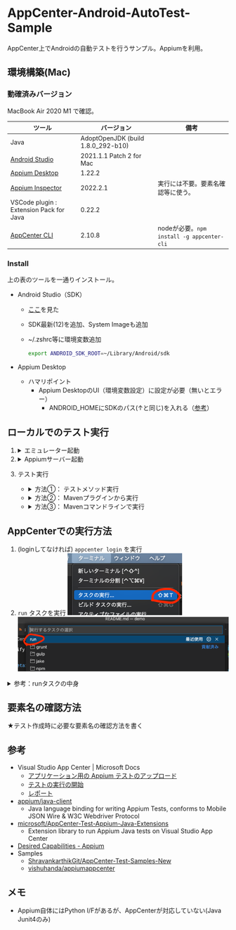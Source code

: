 # AppCenter-Android-AutoTest-Sample

AppCenter上でAndroidの自動テストを行うサンプル。Appiumを利用。

## 環境構築(Mac)

### 動確済みバージョン

MacBook Air 2020 M1 で確認。

| ツール | バージョン | 備考 |
|------|-----|-----|
| Java | AdoptOpenJDK (build 1.8.0_292-b10) |
| [Android Studio](https://developer.android.com/studio) | 2021.1.1 Patch 2 for Mac |
| [Appium Desktop](https://github.com/appium/appium-desktop/releases) | 1.22.2 |
| [Appium Inspector](https://github.com/appium/appium-inspector/releases) | 2022.2.1 | 実行には不要。要素名確認等に使う。|
| VSCode plugin : Extension Pack for Java | 0.22.2 |
| [AppCenter CLI](https://docs.microsoft.com/ja-jp/appcenter/cli/) | 2.10.8 | nodeが必要。`npm install -g appcenter-cli` |

### Install

上の表のツールを一通りインストール。

- Android Studio（SDK）
  - [ここ](https://akira-watson.com/android/adt-mac.html)を見た
  - SDK最新(12)を追加、System Imageも追加
  - ~/.zshrc等に環境変数追加

    ```sh
    export ANDROID_SDK_ROOT=~/Library/Android/sdk
    ```

- Appium Desktop
  - ハマリポイント
    - Appium DesktopのUI（環境変数設定）に設定が必要（無いとエラー）
      - ANDROID_HOMEにSDKのパス(↑と同じ)を入れる（[参考](https://stackoverflow.com/questions/65439683/neither-android-home-nor-android-sdk-root-environment-variable-was-exported-wi)）

## ローカルでのテスト実行

1. <details><summary>エミュレーター起動</summary><div>

    - Android Studio の Device Managerから (下記UI)
    ![devmng](./doc/devmng.png)
    ![emu](./doc/emu.png)
    </div></details>

2. <details><summary>Appiumサーバー起動</summary><div>

    ![appium](./doc/appium.png)
    </div></details>

3. テスト実行
   - <details><summary>方法①： テストメソッド実行</summary><div>

       ![run1](./doc/run1.png)
     </div></details>

   - <details><summary>方法②： Mavenプラグインから実行</summary><div>

       ![maven](./doc/maven.png)
     </div></details>

   - <details><summary>方法③： Mavenコマンドラインで実行</summary><div>

       ```sh
       mvn verify -f "./pom.xml"
       ```
     </div></details>

## AppCenterでの実行方法

1. (loginしてなければ) `appcenter login` を実行
2. `run` タスクを実行
    ![run_menu](./doc/run_menu.png)
    ![run_command](./doc/run_command.png)

<details><summary>参考：runタスクの中身</summary><div>

- テストクラスや依存ライブラリを `target/upload` にパックする

    ```sh
    mvn -DskipTests -P prepare-for-upload package
    ```

- それをアップロードして実行する

    ```sh
    appcenter test run appium --app "hoge-mozkzki/FirstTestApp" --devices "hoge-mozkzki/test-set-android-1" --app-path ./ApiDemos-debug.apk --test-series "master" --locale "ja_JP" --build-dir target/upload
    ```

※ --app, --devices, --test-series, --locale 等は予めAppCenterのUIで作成が必要
</div></details>

## 要素名の確認方法

★テスト作成時に必要な要素名の確認方法を書く

## 参考

- Visual Studio App Center | Microsoft Docs
  - [アプリケーション用の Appium テストのアップロード](https://docs.microsoft.com/ja-jp/appcenter/test-cloud/frameworks/appium/)
  - [テストの実行の開始](https://docs.microsoft.com/ja-jp/appcenter/test-cloud/starting-a-test-run)
  - [レポート](https://docs.microsoft.com/ja-jp/appcenter/test-cloud/test-reports)
- [appium/java-client](https://github.com/appium/java-client)
  - Java language binding for writing Appium Tests, conforms to Mobile JSON Wire & W3C Webdriver Protocol
- [microsoft/AppCenter-Test-Appium-Java-Extensions](https://github.com/microsoft/AppCenter-Test-Appium-Java-Extensions)
  - Extension library to run Appium Java tests on Visual Studio App Center
- [Desired Capabilities - Appium](https://appium.io/docs/en/writing-running-appium/caps/)
- Samples
  - [ShravankarthikGit/AppCenter-Test-Samples-New](https://github.com/ShravankarthikGit/AppCenter-Test-Samples-New)
  - [vishuhanda/appiumappcenter](https://github.com/vishuhanda/appiumappcenter)

## メモ

- Appium自体にはPython I/Fがあるが、AppCenterが対応していない(Java Junit4のみ)
